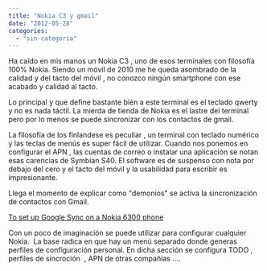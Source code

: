 ```yaml
---
title: "Nokia C3 y gmail"
date: "2012-05-28"
categories: 
  - "sin-categoria"
---
```


Ha caído en mis manos un Nokia C3 , uno de esos terminales con filosofía 100% Nokia. Siendo un móvil de 2010 me he queda asombrado de la calidad y del tacto del móvil , no conozco ningún smartphone con ese acabado y calidad al tacto.

Lo principal y que define bastante bién a este terminal es el teclado qwerty  y no es nada táctil. La mierda de tienda de Nokia es el lastre del terminal pero por lo menos se puede sincronizar con los contactos de gmail.

La filosofía de los finlandese es peculiar , un terminal con teclado numérico y las teclas de menús es super fácil de utilizar. Cuando nos ponemos en configurar el APN , las cuentas de correo o instalar una aplicación se notan esas carencias de Symbian S40. El software es de suspenso con nota por debajo del cero y el tacto del móvil y la usabilidad para escribir es impresionante.

Llega el momento de explicar como "demonios" se activa la sincronización de contactos con Gmail.

[To set up Google Sync on a Nokia 6300 phone](https://support.google.com/mobile/bin/answer.py?hl=es&topic=15015&answer=98265)

Con un poco de imaginación se puede utilizar para configurar cualquier Nokia.  La base radica en que hay un menú separado donde generas perfiles de configuración personal. En dicha sección se configura TODO , perfiles de sincroción  , APN de otras compañías ....
